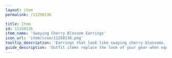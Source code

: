 ```yaml
---
layout: item
permalink: /11250136

title: Item
id: 11250136
item_name: 'Swaying Cherry Blossom Earrings'
icon_url: 'item/icon/11250136.png'
tooltip_description: 'Earrings that look like swaying cherry blossoms.'
guide_description: 'Outfit items replace the look of your gear when equipped.'
---
```

